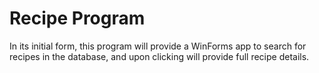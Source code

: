 # Recipe Program

In its initial form, this program will provide a WinForms app to search for recipes in the database, and upon clicking will provide full recipe details.
